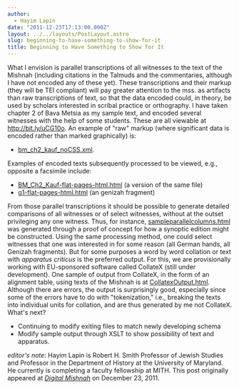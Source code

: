 ```yaml
---
author:
  - Hayim Lapin
date: "2011-12-23T17:13:00.000Z"
layout: ../../layouts/PostLayout.astro
slug: beginning-to-have-something-to-show-for-it
title: Beginning to Have Something to Show for It
---
```


What I envision is parallel transcriptions of all witnesses to the text of the Mishnah (including citations in the Talmuds and the commentaries, although I have not encoded any of these yet). These transcriptions and their markup (they will be TEI compliant) will pay greater attention to the mss. as artifacts than raw transcriptions of text, so that the data encoded could, in theory, be used by scholars interested in scribal practice or orthography. I have taken chapter 2 of Bava Metsia as my sample text, and encoded several witnesses with the help of some students. These are all viewable at http://bit.ly/uCG10o. An example of "raw" markup (where significant data is encoded rather than marked graphically) is:

- [bm_ch2_kauf_noCSS.xml](http://sites.google.com/site/digitalmishnah/files/bm_ch2_kauf_noCSS.xml).

Examples of encoded texts subsequently processed to be viewed, e.g., opposite a facsimile include:

- [BM_Ch2_Kauf-flat-pages-html.html](http://sites.google.com/site/digitalmishnah/files/BM_Ch2_Kauf-flat-pages-html.html) (a version of the same file)
- [g1-flat-pages-html.html](http://sites.google.com/site/digitalmishnah/files/g1-flat-pages-html.html) (an genizah fragment)

From those parallel transcriptions it should be possible to generate detailed comparisons of all witnesses or of select witnesses, without at the outset privileging any one witness. Thus, for instance, [sampleparallelcolumns.html](http://www.digitalmishnah.org/project-pages/examples/) was generated through a proof of concept for how a synoptic edition might be constructed. Using the same processing method, one could select witnesses that one was interested in for some reason (all German hands, all Genizah fragments). But for some purposes a word by word collation or text with _apparatus criticus_ is the preferred output. For this, we are provisionally working with EU-sponsored software called CollateX (still under development). One sample of output from CollateX, in the form of an alignment table, using texts of the Mishnah is at [CollatexOutput.html](http://sites.google.com/site/digitalmishnah/files/g1-flat-pages-html.html). Although there are errors, the output is surprisingly good, especially since some of the errors have to do with "tokenization," i.e., breaking the texts into individual units for collation, and are thus generated by me not CollateX. What's next?

- Continuing to modify exiting files to match newly developing schema
- Modify sample output through XSLT to show possibility of text and apparatus.

_editor's note_: Hayim Lapin is Robert H. Smith Professor of Jewish Studies and Professor in the Department of History at the University of Maryland. He currently is completing a faculty fellowship at MITH. This post originally appeared at _[Digital Mishnah](http://digitalmishnah.org/2011/12/23/beginning-to-have-something-to-show-for-it/)_ on December 23, 2011.
